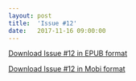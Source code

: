 ```yaml
---
layout: post
title:  'Issue #12'
date:   2017-11-16 09:00:00
---
```


[Download Issue #12 in EPUB format](https://critic-zebra-68386.netlify.com//issues/2017-11-16-issue-12.epub)

[Download Issue #12 in Mobi format](https://critic-zebra-68386.netlify.com//issues/2017-11-16-issue-12.mobi)

